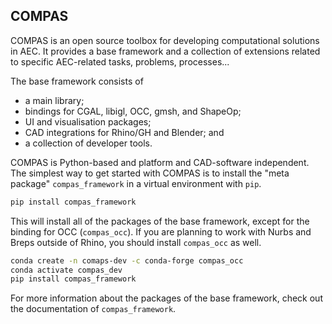 ## COMPAS

COMPAS is an open source toolbox for developing computational solutions in AEC.
It provides a base framework and a collection of extensions related to specific AEC-related tasks, problems, processes...

The base framework consists of

* a main library;
* bindings for CGAL, libigl, OCC, gmsh, and ShapeOp;
* UI and visualisation packages;
* CAD integrations for Rhino/GH and Blender; and
* a collection of developer tools.

COMPAS is Python-based and platform and CAD-software independent.
The simplest way to get started with COMPAS is to install the "meta package" `compas_framework` in a virtual environment with `pip`.

```bash
pip install compas_framework
```

This will install all of the packages of the base framework, except for the binding for OCC (`compas_occ`).
If you are planning to work with Nurbs and Breps outside of Rhino, you should install `compas_occ` as well.

```bash
conda create -n comaps-dev -c conda-forge compas_occ
conda activate compas_dev
pip install compas_framework
```

For more information about the packages of the base framework, check out the documentation of `compas_framework`.
